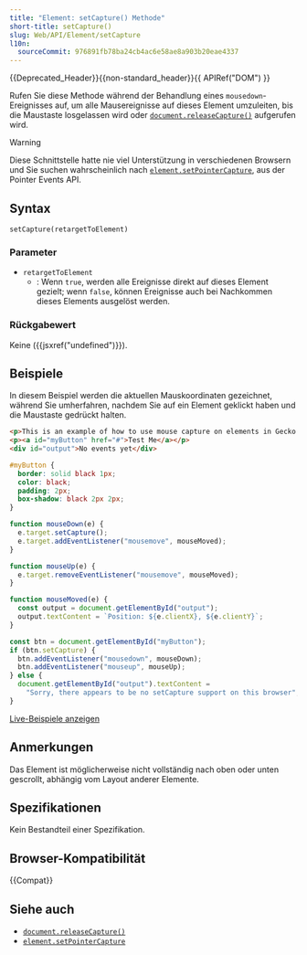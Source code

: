 ```yaml
---
title: "Element: setCapture() Methode"
short-title: setCapture()
slug: Web/API/Element/setCapture
l10n:
  sourceCommit: 976891fb78ba24cb4ac6e58ae8a903b20eae4337
---
```


{{Deprecated_Header}}{{non-standard_header}}{{ APIRef("DOM") }}

Rufen Sie diese Methode während der Behandlung eines `mousedown`-Ereignisses auf, um alle Mausereignisse auf dieses Element umzuleiten, bis die Maustaste losgelassen wird oder [`document.releaseCapture()`](/de/docs/Web/API/Document/releaseCapture) aufgerufen wird.

> [!WARNING]
> Diese Schnittstelle hatte nie viel Unterstützung in verschiedenen Browsern und Sie suchen wahrscheinlich nach [`element.setPointerCapture`](/de/docs/Web/API/Element/setPointerCapture),
> aus der Pointer Events API.

## Syntax

```js-nolint
setCapture(retargetToElement)
```

### Parameter

- `retargetToElement`
  - : Wenn `true`, werden alle Ereignisse direkt auf dieses Element gezielt; wenn `false`, können Ereignisse auch bei Nachkommen dieses Elements ausgelöst werden.

### Rückgabewert

Keine ({{jsxref("undefined")}}).

## Beispiele

In diesem Beispiel werden die aktuellen Mauskoordinaten gezeichnet, während Sie umherfahren, nachdem Sie auf ein Element geklickt haben und die Maustaste gedrückt halten.

```html
<p>This is an example of how to use mouse capture on elements in Gecko 2.0.</p>
<p><a id="myButton" href="#">Test Me</a></p>
<div id="output">No events yet</div>
```

```css
#myButton {
  border: solid black 1px;
  color: black;
  padding: 2px;
  box-shadow: black 2px 2px;
}
```

```js
function mouseDown(e) {
  e.target.setCapture();
  e.target.addEventListener("mousemove", mouseMoved);
}

function mouseUp(e) {
  e.target.removeEventListener("mousemove", mouseMoved);
}

function mouseMoved(e) {
  const output = document.getElementById("output");
  output.textContent = `Position: ${e.clientX}, ${e.clientY}`;
}

const btn = document.getElementById("myButton");
if (btn.setCapture) {
  btn.addEventListener("mousedown", mouseDown);
  btn.addEventListener("mouseup", mouseUp);
} else {
  document.getElementById("output").textContent =
    "Sorry, there appears to be no setCapture support on this browser";
}
```

[Live-Beispiele anzeigen](https://mdn.dev/archives/media/samples/domref/mousecapture.html)

## Anmerkungen

Das Element ist möglicherweise nicht vollständig nach oben oder unten gescrollt, abhängig vom Layout anderer Elemente.

## Spezifikationen

Kein Bestandteil einer Spezifikation.

## Browser-Kompatibilität

{{Compat}}

## Siehe auch

- [`document.releaseCapture()`](/de/docs/Web/API/Document/releaseCapture)
- [`element.setPointerCapture`](/de/docs/Web/API/Element/setPointerCapture)
